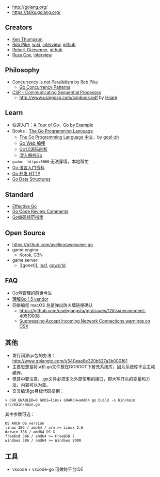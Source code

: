 - http://golang.org/  
- https://talks.golang.org/

## Creators
- [Ken Thompson](https://en.wikipedia.org/wiki/Ken_Thompson)
- [Rob Pike](http://herpolhode.com/rob/), [wiki](https://en.wikipedia.org/wiki/Rob_Pike), [interview](https://usesthis.com/interviews/rob.pike/), [github](https://github.com/robpike)
- [Robert Griesemer](https://en.wikipedia.org/wiki/Robert_Griesemer), [github](https://github.com/griesemer)  
- [Russ Cox](http://swtch.com/~rsc/), [interview](http://www.pl-enthusiast.net/2015/03/25/interview-with-gos-russ-cox-and-sameer-ajmani/)  

## Philosophy
- [Concurrency is not Parallelism](https://blog.golang.org/concurrency-is-not-parallelism) by [Rob Pike](golang/#creators)
    - [Go Concurrency Patterns](https://talks.golang.org/2012/concurrency.slide) 
- [CSP - Communicating Sequential Processes](https://en.wikipedia.org/wiki/Communicating_sequential_processes)  
    - http://www.usingcsp.com/cspbook.pdf by [Hoare](http://c2.com/cgi/wiki?CarHoare)

## Learn
- 快速入门：[A Tour of Go](https://tour.golang.org/)，[Go by Example](https://gobyexample.com/) 
- Books：[The Go Programming Language](https://github.com/miguellgt/books/blob/master/go/The.Go.Programming.Language.pdf) 
    - [The Go Programming Language 中文](https://docs.hacknode.org/gopl-zh/)，by [gopl-zh](https://github.com/golang-china/gopl-zh)
    - [Go Web 编程](https://github.com/astaxie/build-web-application-with-golang)
    - [Go1.5源码剖析](https://github.com/qyuhen/book)
    - [深入解析Go](https://github.com/tiancaiamao/go-internals)
- `godoc -http=:6060` 无法穿墙，本地帮忙
- [Go 语言入门资料](http://fuxiaohei.me/2016/6/24/go-start-up.html)
- [Go 开发 HTTP](http://fuxiaohei.me/2016/9/20/go-and-http-server.html)
- [Go Data Structures](https://research.swtch.com/godata)

## Standard
- [Effective Go](https://golang.org/doc/effective_go.html)
- [Go Code Review Comments](https://github.com/golang/go/wiki/CodeReviewComments)
- [Go编码规范指南](https://gocn.io/article/1)

## Open Source
- https://github.com/avelino/awesome-go
- game engine:
  - [Korok](https://github.com/KorokEngine/Korok), [G3N](https://github.com/g3n/engine)
- game server: 
  - [[gonet]], [leaf](https://github.com/name5566/leaf), [goworld](https://github.com/xiaonanln/goworld)


## FAQ
- [Go包管理的前世今生](http://www.infoq.com/cn/articles/history-go-package-management)
- [理解Go 1.5 vendor](http://tonybai.com/2015/07/31/understand-go15-vendor/)
- 网络编程 macOS 总是弹出防火墙链接确认
    - https://github.com/codegangsta/gin/issues/12#issuecomment-40519008
    - [Suppressing Accept Incoming Network Connections warnings on OSX](https://medium.com/@leeprovoost/suppressing-accept-incoming-network-connections-warnings-on-osx-7665b33927ca)

## 其他
- 发行闭源go包的办法：http://www.golangtc.com/t/540eaa6e320b527a3b000161 
- 主要思想是将.a和.go文件放在GOROOT下冒充系统库，因为系统库不会主动编译。
- 但其中要注意，.go文件必须定义外部使用的接口，即大写开头的变量和方法，内容可以为空。
- 交叉编译go目标代码举例：
```
> CGO_ENABLED=0 GOOS=linux GOARCH=amd64 go build -o bin/main src/main/main.go
```
其中参数可选：
```
OS ARCH OS version
linux 386 / amd64 / arm >= Linux 2.6
darwin 386 / amd64 OS X
freebsd 386 / amd64 >= FreeBSD 7
windows 386 / amd64 >= Windows 2000
```

## 工具
- vscode + vscode-go 可做跨平台IDE